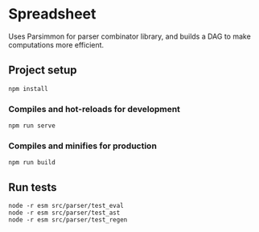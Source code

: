 # Spreadsheet

Uses Parsimmon for parser combinator library, and builds a DAG to make computations more efficient.

## Project setup

```
npm install
```

### Compiles and hot-reloads for development

```
npm run serve
```

### Compiles and minifies for production

```
npm run build
```

## Run tests

```
node -r esm src/parser/test_eval
node -r esm src/parser/test_ast
node -r esm src/parser/test_regen
```
